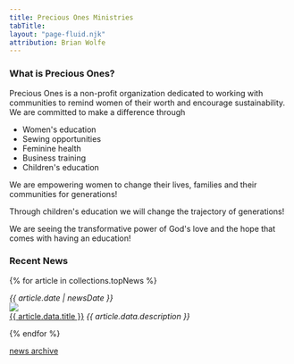 ```yaml
---
title: Precious Ones Ministries
tabTitle:
layout: "page-fluid.njk"
attribution: Brian Wolfe
---
```


<div class="container-popout-image bg-homepage"></div>

<div class="row">
<div class="col ms-4">

### What is Precious Ones?

Precious Ones is a non-profit organization dedicated to working with communities to remind women of their worth and encourage sustainability. We are committed to make a difference through

- Women's education
- Sewing opportunities
- Feminine health
- Business training
- Children's education

We are empowering women to change their lives, families and their communities for generations!

Through children's education we will change the trajectory of generations!

We are seeing the transformative power of God's love and the hope that comes with having an education!

</div>
<div class="col-md-4 col-lg-5">

### Recent News

{% for article in collections.topNews %}

<div class="news-link-area">
  <em class="small date">{{ article.date | newsDate }}</em>

  <article class="news-link-article" onclick="location.href='{{ article.url }}';">
    <img src="/images/news/{{ article.data.thumbnail_120w }}" class="news-thumbnail" />
    <div class="news-link-text">
      <a href="{{ article.url }}">{{ article.data.title }}</a>
      <em>{{ article.data.description }}</em>
    </div>
  </article>
</div>

{% endfor %}

[news archive](/news)

</div>
</div>

<style>
.bg-homepage {
  background-image: url("/images/homepage_girllookingback.jpg");
  background-position: top 10% right 25%;
}
</style>
